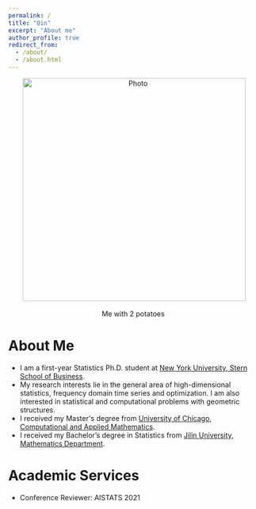 ```yaml
---
permalink: /
title: "Qin"
excerpt: "About me"
author_profile: true
redirect_from: 
  - /about/
  - /about.html
---
```


<p align="center">
  <img src="https://tsinww.github.io/images/potato.png?raw=true" alt="Photo" style="width: 450px;"/> 
</p>
<p align="center">
  Me with 2 potatoes
</p>

# About Me
* I am a first-year Statistics Ph.D. student at [New York University, Stern School of Business](https://www.stern.nyu.edu/).
* My research interests lie in the general area of high-dimensional statistics, frequency domain time series and optimization. I am also interested in statistical and computational problems with geometric structures. 
* I received my Master's degree from [University of Chicago, Computational and Applied Mathematics](https://cam.uchicago.edu/). 
* I received my Bachelor’s degree in Statistics from [Jilin University, Mathematics Department](https://math.jlu.edu.cn/English/Home.htm).

<!--# High-dimensional Statistics Blog
We are holding a high-dimensional statistics reading group and this is our blog link for the group. We write about our understandings of the book *High-dimensional statistics a non-asymptotic viewpoint* by *Wainwright, Martin J*.-->

# Academic Services
* Conference Reviewer: AISTATS 2021


